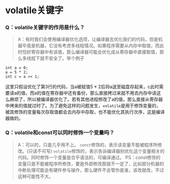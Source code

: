 # volatile关键字

### Q：volatile关键字的作用是什么？
> A：有时我们会使用编译器优化选项，让编译器去优化我们的代码，但是机器毕竟是机器，它没有考虑多线程情况。如果程序需要从内存中取值，而此时恰好寄存器中有该值，那么编译器可能会优化成从寄存器中直接取值，那么多线程下就不安全了。举个例子

```
int a = 0;
a = 5 * 2;
int c = a << 1;
```
这里只假设优化了第3行的代码，当a被赋值5 * 2后将a送至磁盘存起来，c此时需要读a的值，而a的值在寄存器中还有备份，那么直接拷过来就不用去内存中读这么麻烦了，所以被编译器优化了。若有其他进程修改了a的值，那么直接从寄存器中烤来的值就过时了。为了避免这样的问题发生，`volatile`是用于修饰变量的，被其修饰的变量每次存取值都会去内存中存取，也不能优化其执行次序，这是编译器做的。

### Q：volatile和const可以同时修饰一个变量吗？
> A：可以的，只是几乎用不上。
> `const`修饰的，表示该变量不能被程序所修改。(只读不可写)
> `volatile`修饰的，表示告诉编译器别优化这个变量相关的代码。同时修饰一个变量是合乎语法的，可编译通过。
> PS：const修饰的变量只是不能被程序所修改，要是外部修改那就不一定了，比如部分机器的中断处理可能会有硬件参与操作，那么硬件不会管你是谁，该改就改，不过这种可能性不大。